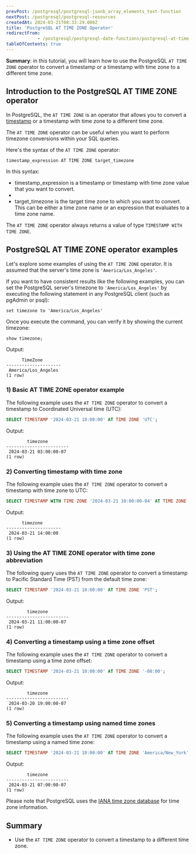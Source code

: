 ```yaml
---
prevPost: /postgresql/postgresql-jsonb_array_elements_text-function
nextPost: /postgresql/postgresql-resources
createdAt: 2024-03-21T08:33:29.000Z
title: 'PostgreSQL AT TIME ZONE Operator'
redirectFrom: 
            - /postgresql/postgresql-date-functions/postgresql-at-time-zone
tableOfContents: true
---
```



**Summary**: in this tutorial, you will learn how to use the PostgreSQL `AT TIME ZONE` operator to convert a timestamp or a timestamp with time zone to a different time zone.

## Introduction to the PostgreSQL AT TIME ZONE operator

In PostgreSQL, the `AT TIME ZONE` is an operator that allows you to convert a [timestamp](/postgresql/postgresql-timestamp) or a timestamp with time zone to a different time zone.

The `AT TIME ZONE` operator can be useful when you want to perform timezone conversions within your SQL queries.

Here's the syntax of the `AT TIME ZONE` operator:

```
timestamp_expression AT TIME ZONE target_timezone
```

In this syntax:

- timestamp_expression is a timestamp or timestamp with time zone value that you want to convert.
-
- target_timezone is the target time zone to which you want to convert. This can be either a time zone name or an expression that evaluates to a time zone name.

The `AT TIME ZONE` operator always returns a value of type `TIMESTAMP WITH TIME ZONE`.

## PostgreSQL AT TIME ZONE operator examples

Let's explore some examples of using the `AT TIME ZONE` operator. It is assumed that the server's time zone is `'America/Los_Angeles'`.

If you want to have consistent results like the following examples, you can set the PostgreSQL server's timezone to `'America/Los_Angeles'` by executing the following statement in any PostgreSQL client (such as pgAdmin or psql):

```
set timezone to 'America/Los_Angeles'
```

Once you execute the command, you can verify it by showing the current timezone:

```
show timezone;
```

Output:

```
      TimeZone
---------------------
 America/Los_Angeles
(1 row)
```

### 1) Basic AT TIME ZONE operator example

The following example uses the `AT TIME ZONE` operator to convert a timestamp to Coordinated Universal time (UTC):

```sql
SELECT TIMESTAMP '2024-03-21 10:00:00' AT TIME ZONE 'UTC';
```

Output:

```
        timezone
------------------------
 2024-03-21 03:00:00-07
(1 row)
```

### 2) Converting timestamp with time zone

The following example uses the `AT TIME ZONE` operator to convert a timestamp with time zone to UTC:

```sql
SELECT TIMESTAMP WITH TIME ZONE '2024-03-21 10:00:00-04' AT TIME ZONE 'UTC';
```

Output:

```
      timezone
---------------------
 2024-03-21 14:00:00
(1 row)
```

### 3) Using the AT TIME ZONE operator with time zone abbreviation

The following query uses the `AT TIME ZONE` operator to convert a timestamp to Pacific Standard Time (PST) from the default time zone:

```sql
SELECT TIMESTAMP '2024-03-21 10:00:00' AT TIME ZONE 'PST';
```

Output:

```
        timezone
------------------------
 2024-03-21 11:00:00-07
(1 row)
```

### 4) Converting a timestamp using a time zone offset

The following example uses the `AT TIME ZONE` operator to convert a timestamp using a time zone offset:

```sql
SELECT TIMESTAMP '2024-03-21 10:00:00' AT TIME ZONE '-08:00';
```

Output:

```
        timezone
------------------------
 2024-03-20 19:00:00-07
(1 row)
```

### 5) Converting a timestamp using named time zones

The following example uses the `AT TIME ZONE` operator to convert a timestamp using a named time zone:

```sql
SELECT TIMESTAMP '2024-03-21 10:00:00' AT TIME ZONE 'America/New_York';
```

Output:

```
        timezone
------------------------
 2024-03-21 07:00:00-07
(1 row)
```

Please note that PostgreSQL uses the [IANA time zone database](https://en.wikipedia.org/wiki/List_of_tz_database_time_zones) for time zone information.

## Summary

- Use the `AT TIME ZONE` operator to convert a timestamp to a different time zone.

